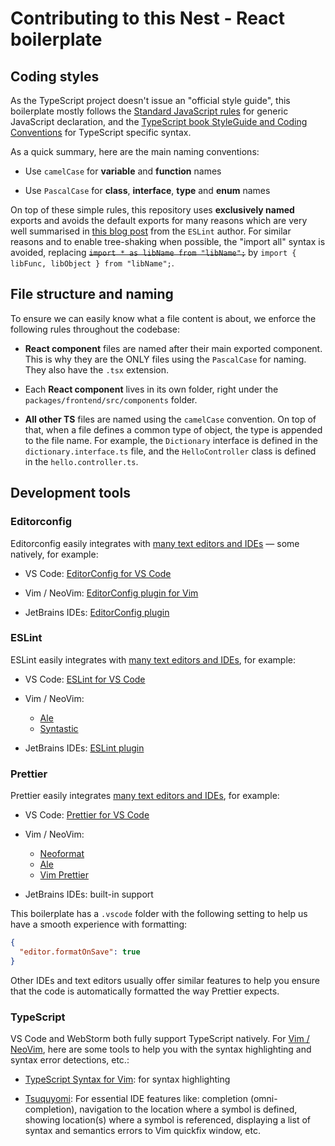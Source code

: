 # Contributing to this Nest - React boilerplate

## Coding styles

As the TypeScript project doesn't issue an "official style guide", this boilerplate mostly follows the [Standard JavaScript rules](https://standardjs.com/rules.html) for generic JavaScript declaration, and the [TypeScript book StyleGuide and Coding Conventions](https://basarat.gitbook.io/typescript/styleguide) for TypeScript specific syntax.

As a quick summary, here are the main naming conventions:

- Use `camelCase` for **variable** and **function** names

- Use `PascalCase` for **class**, **interface**, **type** and **enum** names

On top of these simple rules, this repository uses **exclusively named** exports and avoids the default exports for many reasons which are very well summarised in [this blog post](https://humanwhocodes.com/blog/2019/01/stop-using-default-exports-javascript-module/) from the `ESLint` author. For similar reasons and to enable tree-shaking when possible, the "import all" syntax is avoided, replacing ~~`import * as libName from "libName";`~~ by `import { libFunc, libObject } from "libName";`.

## File structure and naming

To ensure we can easily know what a file content is about, we enforce the following rules throughout the codebase:

- **React component** files are named after their main exported component. This is why they are the ONLY files using the `PascalCase` for naming. They also have the `.tsx` extension.

- Each **React component** lives in its own folder, right under the `packages/frontend/src/components` folder.

- **All other TS** files are named using the `camelCase` convention. On top of that, when a file defines a common type of object, the type is appended to the file name. For example, the `Dictionary` interface is defined in the `dictionary.interface.ts` file, and the `HelloController` class is defined in the `hello.controller.ts`.

## Development tools

### Editorconfig

Editorconfig easily integrates with [many text editors and IDEs](https://editorconfig.org/#download) — some natively, for example:

- VS Code: [EditorConfig for VS Code](https://marketplace.visualstudio.com/items?itemName=EditorConfig.EditorConfig)

- Vim / NeoVim: [EditorConfig plugin for Vim](https://github.com/editorconfig/editorconfig-vim)

- JetBrains IDEs: [EditorConfig plugin](https://plugins.jetbrains.com/plugin/7294-editorconfig)

### ESLint

ESLint easily integrates with [many text editors and IDEs](https://eslint.org/docs/user-guide/integrations), for example:

- VS Code: [ESLint for VS Code](https://marketplace.visualstudio.com/items?itemName=dbaeumer.vscode-eslint)

- Vim / NeoVim:

  - [Ale](https://github.com/dense-analysis/ale)
  - [Syntastic](https://github.com/vim-syntastic/syntastic/tree/master/syntax_checkers/javascript)

- JetBrains IDEs: [ESLint plugin](https://plugins.jetbrains.com/plugin/7494-eslint)

### Prettier

Prettier easily integrates [many text editors and IDEs](https://prettier.io/), for example:

- VS Code: [Prettier for VS Code](https://marketplace.visualstudio.com/items?itemName=esbenp.prettier-vscode)

- Vim / NeoVim:

  - [Neoformat](https://github.com/sbdchd/neoformat)
  - [Ale](https://github.com/w0rp/ale)
  - [Vim Prettier](https://github.com/prettier/vim-prettier)

- JetBrains IDEs: built-in support

This boilerplate has a `.vscode` folder with the following setting to help us have a smooth experience with formatting:

```json
{
  "editor.formatOnSave": true
}
```

Other IDEs and text editors usually offer similar features to help you ensure that the code is automatically formatted the way Prettier expects.

### TypeScript

VS Code and WebStorm both fully support TypeScript natively. For [Vim / NeoVim](https://github.com/Microsoft/TypeScript/wiki/TypeScript-Editor-Support#vim), here are some tools to help you with the syntax highlighting and syntax error detections, etc.:

- [TypeScript Syntax for Vim](https://github.com/leafgarland/typescript-vim): for syntax highlighting

- [Tsuquyomi](https://github.com/Quramy/tsuquyomi): For essential IDE features like: completion (omni-completion), navigation to the location where a symbol is defined, showing location(s) where a symbol is referenced, displaying a list of syntax and semantics errors to Vim quickfix window, etc.
